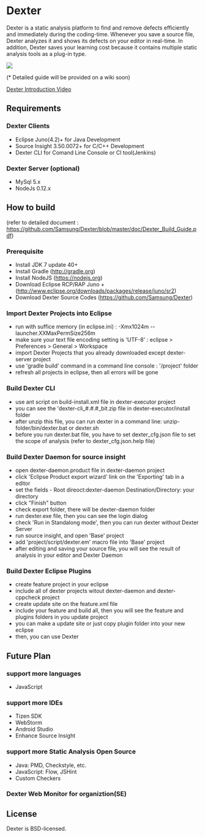 # Dexter
Dexter is a static analysis platform to find and remove defects efficiently and immediately during the coding-time. Whenever you save a source file, Dexter analyzes it and shows its defects on your editor in real-time. In addition, Dexter saves your learning cost because it contains multiple static analysis tools as a plug-in type.

![](https://github.com/Samsung/Dexter/blob/master/wiki/image/overview.png)

(* Detailed guide will be provided on a wiki soon)

[Dexter Introduction Video](https://youtu.be/86exIHcwi6c)

## Requirements

### Dexter Clients
- Eclipse Juno(4.2)+ for Java Development
- Source Insight 3.50.0072+ for C/C++ Development
- Dexter CLI for Comand Line Console or CI tool(Jenkins)

### Dexter Server (optional)
- MySql 5.x
- NodeJs 0.12.x

## How to build
(refer to detailed document : https://github.com/Samsung/Dexter/blob/master/doc/Dexter_Build_Guide.pdf)
### Prerequisite
- Install JDK 7 update 40+
- Install Gradle (http://gradle.org)
- Install NodeJS (https://nodejs.org)
- Download Eclipse RCP/RAP Juno + (http://www.eclipse.org/downloads/packages/release/juno/sr2)
- Download Dexter Source Codes (https://github.com/Samsung/Dexter)

### Import Dexter Projects into Eclipse 
- run with suffice memory (in eclipse.ini) : -Xmx1024m --launcher.XXMaxPermSize256m
- make sure your text file encoding setting is 'UTF-8' : eclipse > Preferences > General > Workspace
- import Dexter Projects that you already downloaded except dexter-server project
- use 'gradle build' command in a command line console : '/project' folder
- refresh all projects in eclipse, then all errors will be gone

### Build Dexter CLI
- use ant script on build-install.xml file in dexter-executor project
- you can see the 'dexter-cli_#.#.#_bit.zip file in dexter-executor/install folder
- after unzip this file, you can run dexter in a command line: unzip-folder/bin/dexter.bat or dexter.sh
- before you run dexter.bat file, you have to set dexter_cfg.json file to set the scope of analysis (refer to dexter_cfg.json.help file)

### Build Dexter Daemon for source insight
- open dexter-daemon.product file in dexter-daemon project
- click 'Eclipse Product export wizard' link on the 'Exporting' tab in a editor
- set the fields - Root direoct:dexter-daemon  Destination/Directory: your directory
- click "Finish" button
- check export folder, there will be dexter-daemon folder
- run dexter.exe file, then you can see the login dialog
- check 'Run in Standalong mode', then you can run dexter without Dexter Server
- run source insight, and open 'Base' project
- add 'project/script/dexter.em' macro file into 'Base' project
- after editing and saving your source file, you will see the result of analysis in your editor and Dexter Daemon

### Build Dexter Eclipse Plugins
- create feature project in your eclipse
- include all of dexter projects witout dexter-daemon and dexter-cppcheck project
- create update site on the feature.xml file
- include your feature and build all, then you will see the feature and plugins folders in you update project
- you can make a update site or just copy plugin folder into your new eclipse
- then, you can use Dexter

## Future Plan
### support more languages
- JavaScript

### support more IDEs
- Tizen SDK
- WebStorm
- Android Studio
- Enhance Source Insight

### support more Static Analysis Open Source
- Java: PMD, Checkstyle, etc.
- JavaScript: Flow, JSHint
- Custom Checkers

### Dexter Web Monitor for organiztion(SE)

## License
Dexter is BSD-licensed.
